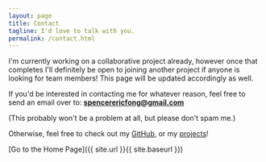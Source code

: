 ```yaml
---
layout: page
title: Contact
tagline: I'd love to talk with you.
permalink: /contact.html
---
```


I'm currently working on a collaborative project already, however once that completes I'll definitely be open to joining another project if anyone is looking for team members! This page will be updated accordingly as well.

If you'd be interested in contacting me for whatever reason, feel free to send an email over to: **spencerericfong@gmail.com**

(This probably won't be a problem at all, but please don't spam me.)

Otherwise, feel free to check out my [GitHub](https://github.com/spencerericfong), or my [projects](/projects.html)!


[Go to the Home Page]({{ site.url }}{{ site.baseurl }})
